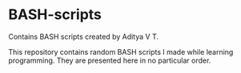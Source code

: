 # BASH-scripts
Contains BASH scripts created by Aditya V T.

This repository contains random BASH scripts I made while learning programming. 
They are presented here in no particular order.
